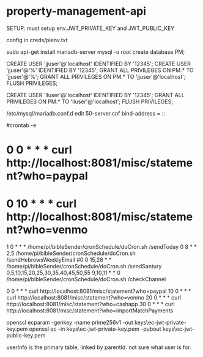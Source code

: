 # property-management-api

SETUP: must setup
env.JWT_PRIVATE_KEY and JWT_PUBLIC_KEY

config in creds/pienv.txt



sudo apt-get install mariadb-server
mysql -u root
create database PM;

CREATE USER 'jjuser'@'localhost' IDENTIFIED BY '12345';
CREATE USER 'jjuser'@'%' IDENTIFIED BY '12345';
GRANT ALL PRIVILEGES ON PM.* TO 'jjuser'@'%';
GRANT ALL PRIVILEGES ON PM.* TO 'jjuser'@'localhost';
FLUSH PRIVILEGES;


CREATE USER 'lluser'@'localhost' IDENTIFIED BY '12345';
GRANT ALL PRIVILEGES ON PM.* TO 'lluser'@'localhost';
FLUSH PRIVILEGES;


/etc/mysql/mariadb.conf.d
edit 50-server.cnf bind-address            = ::

#crontab -e
# 0 0 * * * curl http://localhost:8081/misc/statement?who=paypal
# 0 10 * * * curl http://localhost:8081/misc/statement?who=venmo


1 0 * * * /home/pi/bibleSender/cronSchedule/doCron.sh /sendToday
0 8 * * 2,5 /home/pi/bibleSender/cronSchedule/doCron.sh /sendHebrewsWeeklyEmail
#0 0 15,28 * * /home/pi/bibleSender/cronSchedule/doCron.sh /sendSantury
0,5,10,15,20,25,30,35,40,45,50,55 9,10,11 * * 0 /home/pi/bibleSender/cronSchedule/doCron.sh /checkChannel

0 0 * * * curl http://localhost:8081/misc/statement?who=paypal
10 0 * * * curl http://localhost:8081/misc/statement?who=venmo
20 0 * * * curl http://localhost:8081/misc/statement?who=cashapp
30 0 * * * curl http://localhost:8081/misc/statement?who=importMatchPayments


openssl ecparam -genkey -name prime256v1 -out keys\ec-jwt-private-key.pem
openssl ec -in keys\ec-jwt-private-key.pem -pubout keys\ec-jwt-public-key.pem


userInfo is the primary table, linked by parentId.  not sure what user is for.